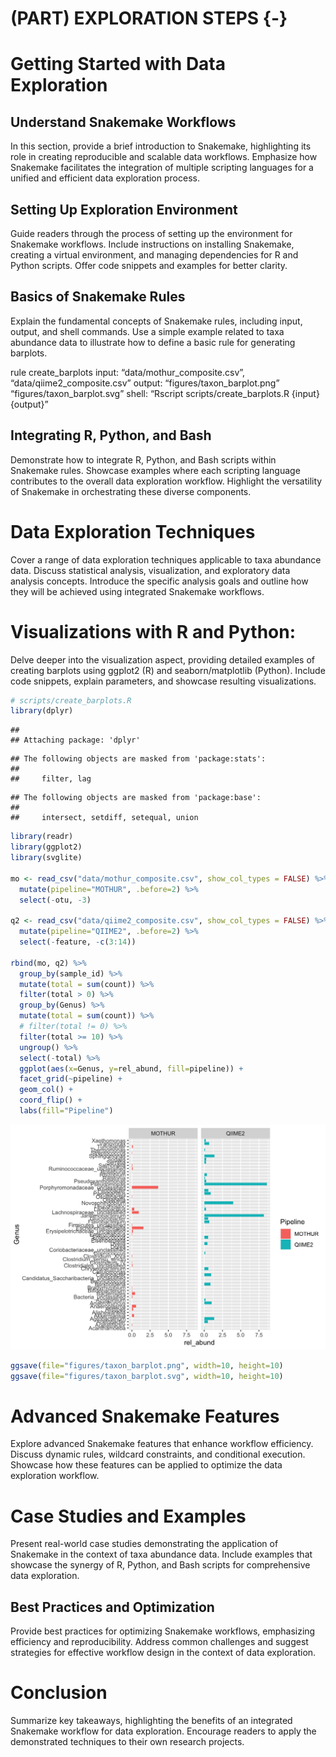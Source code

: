 # (PART) EXPLORATION STEPS {-}

# Getting Started with Data Exploration
## Understand Snakemake Workflows
In this section, provide a brief introduction to Snakemake, highlighting its role in creating reproducible and scalable data workflows. Emphasize how Snakemake facilitates the integration of multiple scripting languages for a unified and efficient data exploration process.

## Setting Up Exploration Environment
Guide readers through the process of setting up the environment for Snakemake workflows. Include instructions on installing Snakemake, creating a virtual environment, and managing dependencies for R and Python scripts. Offer code snippets and examples for better clarity.

## Basics of Snakemake Rules
Explain the fundamental concepts of Snakemake rules, including input, output, and shell commands. Use a simple example related to taxa abundance data to illustrate how to define a basic rule for generating barplots.

<div class="infoicon">
<p>rule create_barplots input: “data/mothur_composite.csv”,
“data/qiime2_composite.csv” output: “figures/taxon_barplot.png”
“figures/taxon_barplot.svg” shell: “Rscript scripts/create_barplots.R
{input} {output}”</p>
</div>

## Integrating R, Python, and Bash
Demonstrate how to integrate R, Python, and Bash scripts within Snakemake rules. Showcase examples where each scripting language contributes to the overall data exploration workflow. Highlight the versatility of Snakemake in orchestrating these diverse components.

# Data Exploration Techniques
Cover a range of data exploration techniques applicable to taxa abundance data. Discuss statistical analysis, visualization, and exploratory data analysis concepts. Introduce the specific analysis goals and outline how they will be achieved using integrated Snakemake workflows.

# Visualizations with R and Python:
Delve deeper into the visualization aspect, providing detailed examples of creating barplots using ggplot2 (R) and seaborn/matplotlib (Python). Include code snippets, explain parameters, and showcase resulting visualizations.

<!-- ```{block, type="infoicon", echo=TRUE} -->

```r
# scripts/create_barplots.R
library(dplyr)
```

```
## 
## Attaching package: 'dplyr'
```

```
## The following objects are masked from 'package:stats':
## 
##     filter, lag
```

```
## The following objects are masked from 'package:base':
## 
##     intersect, setdiff, setequal, union
```

```r
library(readr)
library(ggplot2)
library(svglite)

mo <- read_csv("data/mothur_composite.csv", show_col_types = FALSE) %>% 
  mutate(pipeline="MOTHUR", .before=2) %>% 
  select(-otu, -3)

q2 <- read_csv("data/qiime2_composite.csv", show_col_types = FALSE) %>% 
  mutate(pipeline="QIIME2", .before=2) %>% 
  select(-feature, -c(3:14))

rbind(mo, q2) %>% 
  group_by(sample_id) %>%
  mutate(total = sum(count)) %>%
  filter(total > 0) %>%
  group_by(Genus) %>%
  mutate(total = sum(count)) %>%
  # filter(total != 0) %>%
  filter(total >= 10) %>%
  ungroup() %>%
  select(-total) %>% 
  ggplot(aes(x=Genus, y=rel_abund, fill=pipeline)) +
  facet_grid(~pipeline) +
  geom_col() +
  coord_flip() +
  labs(fill="Pipeline")
```

<img src="01_data_exploration_steps_files/figure-html/load_data-1.png" width="672" />

```r
ggsave(file="figures/taxon_barplot.png", width=10, height=10)
ggsave(file="figures/taxon_barplot.svg", width=10, height=10)
```

# Advanced Snakemake Features
Explore advanced Snakemake features that enhance workflow efficiency. Discuss dynamic rules, wildcard constraints, and conditional execution. Showcase how these features can be applied to optimize the data exploration workflow.

# Case Studies and Examples
Present real-world case studies demonstrating the application of Snakemake in the context of taxa abundance data. Include examples that showcase the synergy of R, Python, and Bash scripts for comprehensive data exploration.

## Best Practices and Optimization
Provide best practices for optimizing Snakemake workflows, emphasizing efficiency and reproducibility. Address common challenges and suggest strategies for effective workflow design in the context of data exploration.

# Conclusion
Summarize key takeaways, highlighting the benefits of an integrated Snakemake workflow for data exploration. Encourage readers to apply the demonstrated techniques to their own research projects.
